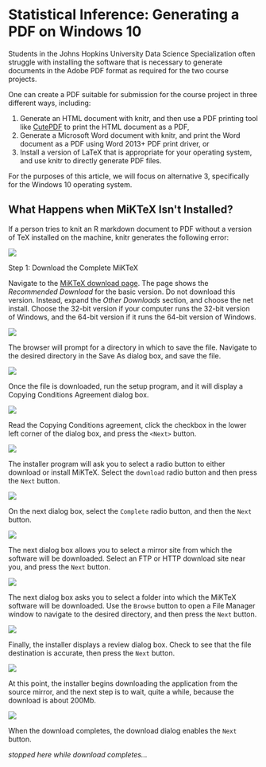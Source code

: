 # Statistical Inference: Generating a PDF on Windows 10

Students in the Johns Hopkins University Data Science Specialization often struggle with installing the software that is necessary to generate documents in the Adobe PDF format as required for the two course projects.

One can create a PDF suitable for submission for the course project in three different ways, including:

1. Generate an HTML document with knitr, and then use a PDF printing tool like [CutePDF](http://cutepdf.com) to print the HTML document as a PDF,
2. Generate a Microsoft Word document with knitr, and print the Word document as a PDF using Word 2013+ PDF print driver, or
3. Install a version of LaTeX that is appropriate for your operating system, and use knitr to directly generate PDF files.

For the purposes of this article, we will focus on alternative 3, specifically for the Windows 10 operating system.

## What Happens when MiKTeX Isn't Installed?

If a person tries to knit an R markdown document to PDF without a version of TeX installed on the machine, knitr generates the following error:

<img src="https://github.com/lgreski/datasciencectacontent/blob/master/markdown/images/installMikTeX01.png">

Step 1: Download the Complete MiKTeX

Navigate to the [MiKTeX download page](http://www.miktex.org/download). The page shows the *Recommended Download* for the basic version. Do not download this version. Instead, expand the *Other Downloads* section, and choose the net install.  Choose the 32-bit version if your computer runs the 32-bit version of Windows, and the 64-bit version if it runs the 64-bit version of Windows.

<img src="./images/installMiKTeX02.png">

The browser will prompt for a directory in which to save the file. Navigate to the desired directory in the Save As dialog box, and save the file.

<img src="./images/installMiKTeX03.png">

Once the file is downloaded, run the setup program, and it will display a Copying Conditions Agreement dialog box.

<img src="./images/installMiKTeX04.png">


Read the Copying Conditions agreement, click the checkbox in the lower left corner of the dialog box, and press the `<Next>` button.

<img src="./images/installMiKTeX05.png" >

The installer program will ask you to select a radio button to either download or install MiKTeX. Select the `download` radio button and then press the `Next` button.

<img src="./images/installMiKTeX06.png" >

On the next dialog box, select the `Complete` radio button, and then the `Next` button.

<img src="./images/installMiKTeX07.png" >

The next dialog box allows you to select a mirror site from which the software will be downloaded. Select an FTP or HTTP download site near you, and press the `Next` button.

<img src="./images/installMiKTeX08.png" >

The next dialog box asks you to select a folder into which the MiKTeX software will be downloaded. Use the `Browse` button to open a File Manager window to navigate to the desired directory, and then press the `Next` button.

<img src="./images/installMiKTeX09.png" >

Finally, the installer displays a review dialog box. Check to see that the file destination is accurate, then press the `Next` button.

<img src="./images/installMiKTeX10.png" >

At this point, the installer begins downloading the application from the source mirror, and the next step is to wait, quite a while, because the download is about 200Mb.

<img src="./images/installMiKTeX11.png" >

When the download completes, the download dialog enables the `Next` button.

*stopped here while download completes...*
